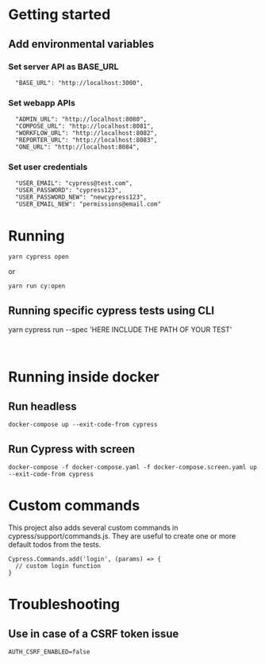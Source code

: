 # Getting started

## Add environmental variables

### Set server API as BASE_URL

```shell
  "BASE_URL": "http://localhost:3000",
```

### Set webapp APIs

```shell
  "ADMIN_URL": "http://localhost:8080",
  "COMPOSE_URL": "http://localhost:8081",
  "WORKFLOW_URL": "http://localhost:8082",
  "REPORTER_URL": "http://localhost:8083",
  "ONE_URL": "http://localhost:8084",
```

### Set user credentials

```shell
  "USER_EMAIL": "cypress@test.com",
  "USER_PASSWORD": "cypress123",
  "USER_PASSWORD_NEW": "newcypress123",
  "USER_EMAIL_NEW": "permissions@email.com"
```

# Running

```shell
yarn cypress open
```

or

```shell
yarn run cy:open
```

## Running specific cypress tests using CLI

yarn cypress run --spec 'HERE INCLUDE THE PATH OF YOUR TEST'

<br />

# Running inside docker

## Run headless

```shell
docker-compose up --exit-code-from cypress
```

## Run Cypress with screen

```shell
docker-compose -f docker-compose.yaml -f docker-compose.screen.yaml up --exit-code-from cypress
```

# Custom commands

This project also adds several custom commands in cypress/support/commands.js. They are useful to create one or more default todos from the tests.

```shell
Cypress.Commands.add('login', (params) => {
  // custom login function
}
```

# Troubleshooting

## Use in case of a CSRF token issue

```shell
AUTH_CSRF_ENABLED=false
```
